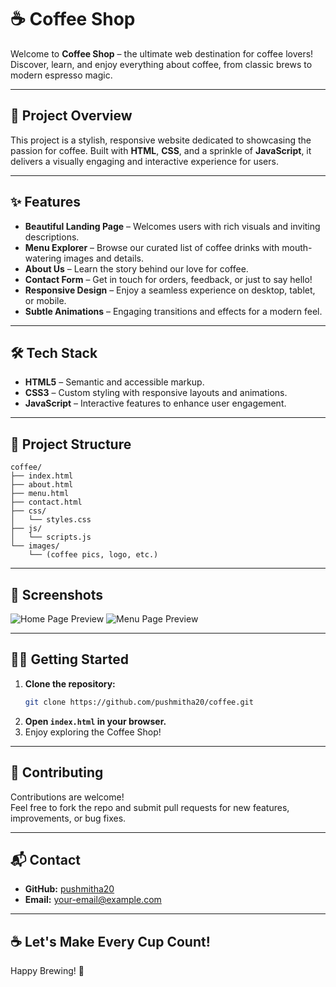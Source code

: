 # ☕ Coffee Shop

Welcome to **Coffee Shop** – the ultimate web destination for coffee lovers!  
Discover, learn, and enjoy everything about coffee, from classic brews to modern espresso magic.

---

## 🚀 Project Overview

This project is a stylish, responsive website dedicated to showcasing the passion for coffee. Built with **HTML**, **CSS**, and a sprinkle of **JavaScript**, it delivers a visually engaging and interactive experience for users.

---

## ✨ Features

- **Beautiful Landing Page** – Welcomes users with rich visuals and inviting descriptions.
- **Menu Explorer** – Browse our curated list of coffee drinks with mouth-watering images and details.
- **About Us** – Learn the story behind our love for coffee.
- **Contact Form** – Get in touch for orders, feedback, or just to say hello!
- **Responsive Design** – Enjoy a seamless experience on desktop, tablet, or mobile.
- **Subtle Animations** – Engaging transitions and effects for a modern feel.

---

## 🛠️ Tech Stack

- **HTML5** – Semantic and accessible markup.
- **CSS3** – Custom styling with responsive layouts and animations.
- **JavaScript** – Interactive features to enhance user engagement.

---

## 📂 Project Structure

```
coffee/
├── index.html
├── about.html
├── menu.html
├── contact.html
├── css/
│   └── styles.css
├── js/
│   └── scripts.js
└── images/
    └── (coffee pics, logo, etc.)
```

---

## 🌟 Screenshots

<!-- Add your screenshots here -->
![Home Page Preview](images/screenshot-home.png)
![Menu Page Preview](images/screenshot-menu.png)

---

## 👩‍💻 Getting Started

1. **Clone the repository:**
    ```bash
    git clone https://github.com/pushmitha20/coffee.git
    ```
2. **Open `index.html` in your browser.**
3. Enjoy exploring the Coffee Shop!

---

## 🤝 Contributing

Contributions are welcome!  
Feel free to fork the repo and submit pull requests for new features, improvements, or bug fixes.

---

## 📬 Contact

- **GitHub:** [pushmitha20](https://github.com/pushmitha20)
- **Email:** your-email@example.com

---

## ☕ Let's Make Every Cup Count!
Happy Brewing! 🚀

